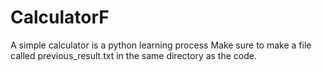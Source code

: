 # CalculatorF
A simple calculator is a python learning process 
Make sure to make a file called previous_result.txt in the same directory as the code.
